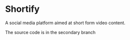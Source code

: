 # Shortify
A social media platform aimed at short form video content.


The source code is in the secondary branch
